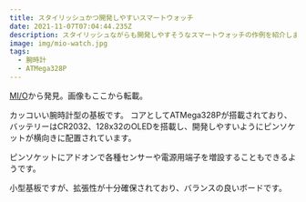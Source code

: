 ```yaml
---
title: スタイリッシュかつ開発しやすいスマートウォッチ
date: 2021-11-07T07:04:44.235Z
description: スタイリッシュながらも開発しやすそうなスマートウォッチの作例を紹介します。
image: img/mio-watch.jpg
tags:
  - 腕時計
  - ATMega328P
---
```

[MI/O](https://hackaday.io/project/171086-mio)から発見。画像もここから転載。

カッコいい腕時計型の基板です。
コアとしてATMega328Pが搭載されており、バッテリーはCR2032、128x32のOLEDを搭載し、開発しやすいようにピンソケットが横向きに配置されています。

ピンソケットにアドオンで各種センサーや電源用端子を増設することもできるようです。

小型基板ですが、拡張性が十分確保されており、バランスの良いボードです。